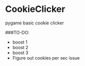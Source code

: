 # CookieClicker
pygame basic cookie clicker

###TO-DO:
- boost 1
- boost 2
- boost 3
- Figure out cookies per sec issue



